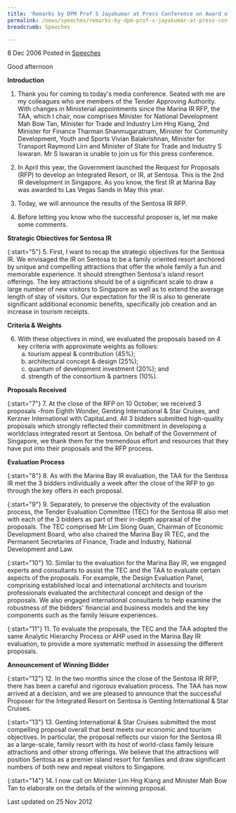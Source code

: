 ```yaml
---
title: 'Remarks by DPM Prof S Jayakumar at Press Conference on Award of Integrated Resort at Sentosa, 8 Dec'
permalink: /news/speeches/remarks-by-dpm-prof-s-jayakumar-at-press-conference-on-award-of-integrated-resort-at-sentosa-8-dec/
breadcrumb: Speeches

---
```



8 Dec 2006 Posted in [Speeches](/news/speeches)

Good afternoon

**Introduction**

1. Thank you for coming to today's media conference. Seated with me are my colleagues who are members of the Tender Approving Authority. With changes in Ministerial appointments since the Marina IR RFP, the TAA, which I chair, now comprises Minister for National Development Mah Bow Tan, Minister for Trade and Industry Lim Hng Kiang, 2nd Minister for Finance Tharman Shanmugaratnam, Minister for Community Development, Youth and Sports Vivian Balakrishnan, Minister for Transport Raymond Lirn and Minister of State for Trade and Industry S Iswaran. Mr S lswaran is unable to join us for this press conference.

2. In April this year, the Government launched the Request for Proposals (RFP) to develop an Integrated Resort, or IR, at Sentosa. This is the 2nd IR development in Singapore. As you know, the first IR at Marina Bay was awarded to Las Vegas Sands in May this year.

3. Today, we will announce the results of the Sentosa IR RFP.

4. Before letting you know who the successful proposer is, let me make some comments.

**Strategic Obiectives for Sentosa IR**

{:start="5"}
5. First, I want to recap the strategic objectives for the Sentosa IR. We envisaged the IR on Sentosa to be a family oriented resort anchored by unique and compelling attractions that offer the whole family a fun and memorable experience. It should strengthen Sentosa's island resort offerings. The key attractions should be of a significant scale to draw a large number of new visitors to Singapore as well as to extend the average length of stay of visitors. Our expectation for the IR is also to generate significant additional economic benefits, specifically job creation and an increase in tourism receipts.


**Criteria & Weights**

<ol start="6">
<li>With these objectives in mind, we evaluated the proposals based on 4 key criteria with approximate weights as follows:

<ol style="list-style-type: lower-alpha">
<li> tourism appeal & contribution (45%); </li>
<li>architectural concept & design (25%); </li>
<li> quantum of development investment (20%); and </li>
<li>strength of the consortium & partners (10%). </li>
</ol>

</li>
</ol>


**Proposals Received** 

{:start="7"}
7. At the close of the RFP on 10 October, we received 3 proposals -from Eighth Wonder, Genting International & Star Cruises, and Kerzner International with CapitaLand. All 3 bidders submitted high-quality proposals which strongly reflected their commitment in developing a worldclass integrated resort at Sentosa. On behalf of the Government of Singapore, we thank them for the tremendous effort and resources that they have put into their proposals and the RFP process.

**Evaluation Process**

{:start="8"}
8. As with the Marina Bay IR evaluation, the TAA for the Sentosa IR met the 3 bidders individually a week after the close of the RFP to go through the key offers in each proposal.

{:start="9"}
9. Separately, to preserve the objectivity of the evaluation process, the Tender Evaluation Committee (TEC) for the Sentosa IR also met with each of the 3 bidders as part of their in-depth appraisal of the proposals. The TEC comprised Mr Lim Siong Guan, Chairman of Economic Development Board, who also chaired the Marina Bay IR TEC, and the Permanent Secretaries of Finance, Trade and Industry,
National Development and Law.

{:start="10"}
10. Similar to the evaluation for the Marina Bay IR, we engaged experts and consultants to assist the TEC and the TAA to evaluate certain aspects of the proposals. For example, the Design Evaluation Panel, comprising established local and international architects and tourism professionals evaluated the architectural concept and design of the proposals. We also engaged international consultants to help examine the robustness of the bidders' financial and business models and the key components such as the family leisure experiences.

{:start="11"}
11. To evaluate the proposals, the TEC and the TAA adopted the same Analytic Hierarchy Process or AHP used in the Marina Bay IR evaluation, to provide a more systematic method in assessing the different proposals.


**Announcement of Winning Bidder**

{:start="12"}
12. In the two months since the close of the Sentosa IR RFP, there has been a careful and rigorous evaluation process. The TAA has now arrived at a decision, and we are pleased to announce that the successful Proposer for the Integrated Resort on Sentosa is Genting International & Star Cruises.

{:start="13"}
13. Genting International & Star Cruises submitted the most compelling proposal overall that best meets our economic and tourism objectives. In particular, the proposal reflects our vision for the Sentosa IR as a large-scale, family resort with its host of world-class family leisure attractions and other strong offerings. We believe that the attractions will position Sentosa as a premier island resort for families and draw significant numbers of both new and repeat visitors to Singapore.

{:start="14"}
14. I now call on Minister Lim Hng Kiang and Minister Mah Bow Tan to elaborate on the details of the winning proposal.

<p class="right-side-updated">Last updated on 25 Nov 2012</p>
